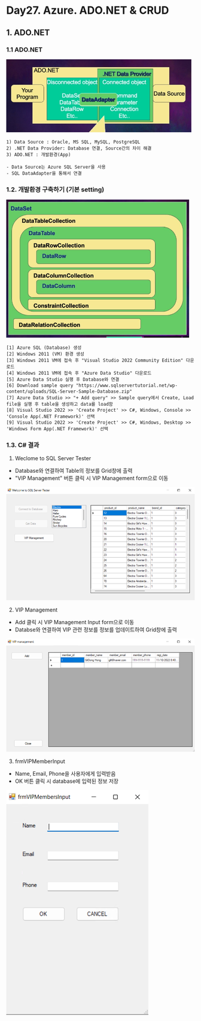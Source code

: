 # Day27. Azure. ADO.NET & CRUD
## 1. ADO.NET
### 1.1 ADO.NET
![ADO.Net 구조](./images/adonet_structure.PNG)

    1) Data Source : Oracle, MS SQL, MySQL, PostgreSQL
    2) .NET Data Provider: Database 연결, Source간의 차이 해결
    3) ADO.NET : 개발환경(App)

    - Data Source는 Azure SQL Server을 사용
    - SQL DataAdapter을 통해서 연결
   
### 1.2. 개발환경 구축하기 (기본 setting)
![ADO.Net 구조](./images/structure.PNG)

    [1] Azure SQL (Database) 생성
    [2] Windows 2011 (VM) 환경 생성
    [3] Windows 2011 VM에 접속 후 "Visual Studio 2022 Community Edition" 다운로드
    [4] Windows 2011 VM에 접속 후 "Azure Data Studio" 다운로드 
    [5] Azure Data Studio 실행 후 Database와 연결 
    [6] Download sample query "https://www.sqlservertutorial.net/wp-content/uploads/SQL-Server-Sample-Database.zip"
    [7] Azure Data Studio >> "+ Add query" >> Sample query에서 Create, Load file을 실행 후 table을 생성하고 data를 load함 
    [8] Visual Studio 2022 >> 'Create Project' >> C#, Windows, Console >> 'Console App(.NET Framework)' 선택 
    [9] Visual Studio 2022 >> 'Create Project' >> C#, Windows, Desktop >> 'Windows Form App(.NET Framework)' 선택 

### 1.3. C# 결과
1) Weclome to SQL Server Tester 
- Database와 연결하여 Table의 정보를 Grid창에 출력
- "VIP Management" 버튼 클릭 시 VIP Management form으로 이동 <br>

![ADO.Net 구조](./images/1.PNG)

2) VIP Management
- Add 클릭 시 VIP Management Input form으로 이동
- Databse와 연결하여 VIP 관련 정보를 정보를 업데이트하여 Grid창에 출력<br>

![ADO.Net 구조](./images/2.PNG)

3) frmVIPMemberInput
- Name, Email, Phone을 사용자에게 입력받음 
- OK 버튼 클릭 시 database에 입력된 정보 저장<br>

![ADO.Net 구조](./images/3.PNG)